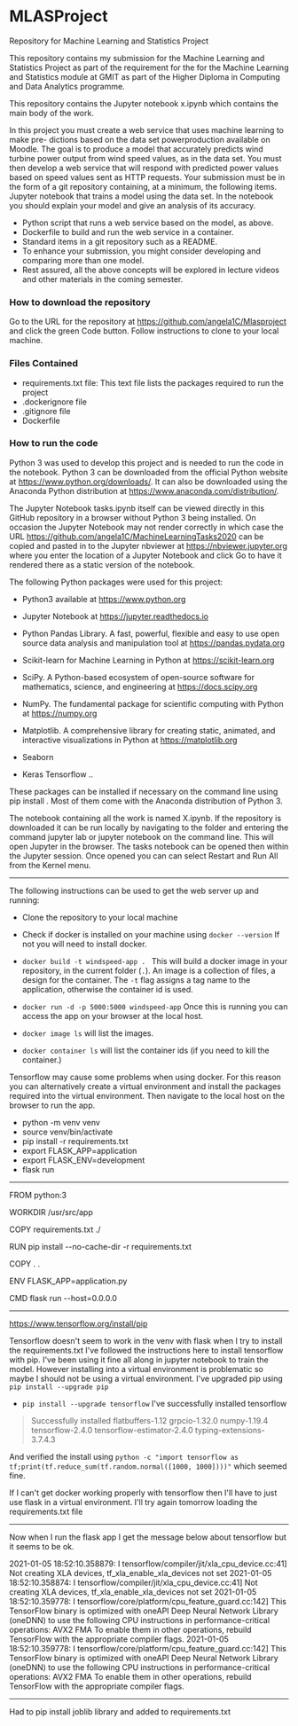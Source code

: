 # MLASProject
Repository for Machine Learning and Statistics Project

This repository contains my submission for the Machine Learning and Statistics Project as part of the requirement for the for the Machine Learning and Statistics module at GMIT as part of the Higher Diploma in Computing and Data Analytics programme.

This repository contains the Jupyter notebook x.ipynb which contains the main body of the work. 

In this project you must create a web service that uses machine learning to make pre- dictions based on the data set powerproduction available on Moodle. The goal is to produce a model that accurately predicts wind turbine power output from wind speed values, as in the data set. You must then develop a web service that will respond with predicted power values based on speed values sent as HTTP requests. Your submission must be in the form of a git repository containing, at a minimum, the following items.
Jupyter notebook that trains a model using the data set. In the notebook you should explain your model and give an analysis of its accuracy.
- Python script that runs a web service based on the model, as above.
- Dockerfile to build and run the web service in a container.
- Standard items in a git repository such as a README. 
- To enhance your submission, you might consider developing and comparing more than one model. 
- Rest assured, all the above concepts will be explored in lecture videos and other materials in the coming semester.


### How to download the repository


Go to the URL for the repository at https://github.com/angela1C/Mlasproject and click the green Code button. Follow instructions to clone to your local machine.

### Files Contained 

- requirements.txt file: This text file lists the packages required to run the project
- .dockerignore file
- .gitignore file
- Dockerfile



### How to run the code

Python 3 was used to develop this project and is needed to run the code in the notebook. Python 3 can be downloaded from the official Python website at https://www.python.org/downloads/. It can also be downloaded using the Anaconda Python distribution at https://www.anaconda.com/distribution/.

The Jupyter Notebook tasks.ipynb itself can be viewed directly in this GitHub repository in a browser without Python 3 being installed. On occasion the Jupyter Notebook may not render correctly in which case the URL https://github.com/angela1C/MachineLearningTasks2020 can be copied and pasted in to the Jupyter nbviewer at https://nbviewer.jupyter.org where you enter the location of a Jupyter Notebook and click Go to have it rendered there as a static version of the notebook.

The following Python packages were used for this project:

- Python3 available at https://www.python.org
- Jupyter Notebook at https://jupyter.readthedocs.io
- Python Pandas Library. A fast, powerful, flexible and easy to use open source data analysis and manipulation tool at https://pandas.pydata.org
- Scikit-learn for Machine Learning in Python at https://scikit-learn.org
- SciPy. A Python-based ecosystem of open-source software for mathematics, science, and engineering at https://docs.scipy.org

- NumPy. The fundamental package for scientific computing with Python at https://numpy.org

- Matplotlib. A comprehensive library for creating static, animated, and interactive visualizations in Python at https://matplotlib.org
- Seaborn
- Keras Tensorflow ..

These packages can be installed if necessary on the command line using pip install <package name>. Most of them come with the Anaconda distribution of Python 3. 

The notebook containing all the work is named X.ipynb. If the repository is downloaded it can be run locally by navigating to the folder and entering the command jupyter lab or jupyter notebook on the command line. This will open Jupyter in the browser. The tasks notebook can be opened then within the Jupyter session. Once opened you can can select Restart and Run All from the Kernel menu.


---

The following instructions can be used to get the web server up and running:

- Clone the repository to your local machine

- Check if docker is installed on your machine using `docker --version`
If not you will need to install docker.

- `docker build -t windspeed-app . `
This will build a docker image in your repository, in the current folder (`.`). An image is a collection of files, a design for the container.
The `-t` flag assigns a tag name to the application, otherwise the container id is used.

- `docker run -d -p 5000:5000 windspeed-app`
Once this is running you can access the app on your browser at the local host.

- `docker image ls` will list the images. 

- `docker container ls` will list the container ids (if you need to kill the container.)


Tensorflow may cause some problems when using docker. For this reason you can alternatively create a virtual environment and install the packages required into the virtual environment. Then navigate to the local host on the browser to run the app.




- python -m venv venv 
- source venv/bin/activate
- pip install -r requirements.txt
- export FLASK_APP=application
- export FLASK_ENV=development
- flask run


---
FROM python:3 

WORKDIR /usr/src/app

COPY requirements.txt ./

RUN pip install --no-cache-dir -r requirements.txt

COPY . .

ENV FLASK_APP=application.py

CMD flask run --host=0.0.0.0

---

https://www.tensorflow.org/install/pip

Tensorflow doesn't seem to work in the venv with flask when I try to install the requirements.txt
I've followed the instructions here to install tensorflow with pip.
I've been using it fine all along in jupyter notebook to train the model.
However installing into a virtual environment is problematic so maybe I should not be using a virtual environment.
I've upgraded pip using ` pip install --upgrade pip`
- `pip install --upgrade tensorflow`
I've successfully installed tensorflow
>Successfully installed flatbuffers-1.12 grpcio-1.32.0 numpy-1.19.4 tensorflow-2.4.0 tensorflow-estimator-2.4.0 typing-extensions-3.7.4.3

And verified the install using
`python -c "import tensorflow as tf;print(tf.reduce_sum(tf.random.normal([1000, 1000])))"` which seemed fine.

If I can't get docker working properly with tensorflow then I'll have to just use flask in a virtual environment.
I'll try again tomorrow loading the requirements.txt file


---

Now when I run the flask app I get the message below about tensorflow but it seems to be ok.


2021-01-05 18:52:10.358879: I tensorflow/compiler/jit/xla_cpu_device.cc:41] Not creating XLA devices, tf_xla_enable_xla_devices not set
2021-01-05 18:52:10.358874: I tensorflow/compiler/jit/xla_cpu_device.cc:41] Not creating XLA devices, tf_xla_enable_xla_devices not set
2021-01-05 18:52:10.359778: I tensorflow/core/platform/cpu_feature_guard.cc:142] This TensorFlow binary is optimized with oneAPI Deep Neural Network Library (oneDNN) to use the following CPU instructions in performance-critical operations:  AVX2 FMA
To enable them in other operations, rebuild TensorFlow with the appropriate compiler flags.
2021-01-05 18:52:10.359778: I tensorflow/core/platform/cpu_feature_guard.cc:142] This TensorFlow binary is optimized with oneAPI Deep Neural Network Library (oneDNN) to use the following CPU instructions in performance-critical operations:  AVX2 FMA
To enable them in other operations, rebuild TensorFlow with the appropriate compiler flags.

---

Had to pip install joblib  library and added to requirements.txt
